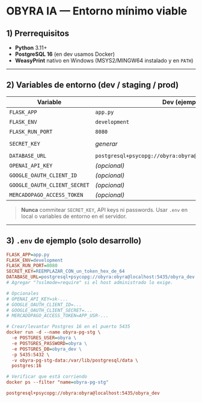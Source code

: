 # OBYRA IA — Entorno mínimo viable

## 1) Prerrequisitos
- **Python** 3.11+
- **PostgreSQL 16** (en dev usamos Docker)
- **WeasyPrint** nativo en Windows (MSYS2/MINGW64 instalado y en `PATH`)

---

## 2) Variables de entorno (dev / staging / prod)

| Variable                      | Dev (ejemplo)                                                | Staging/Prod (formato)                        | Notas                                               |
|------------------------------|--------------------------------------------------------------|-----------------------------------------------|-----------------------------------------------------|
| `FLASK_APP`                  | `app.py`                                                     | `app.py`                                      | Módulo principal                                    |
| `FLASK_ENV`                  | `development`                                                | `production`                                  | En prod, sin debugger                               |
| `FLASK_RUN_PORT`             | `8080`                                                       | *a definir*                                   | Puerto HTTP                                         |
| `SECRET_KEY`                 | *generar*                                                    | *generar*                                     | `python -c "import secrets; print(secrets.token_hex(32))"` |
| `DATABASE_URL`               | `postgresql+psycopg://obyra:obyra@localhost:5435/obyra_dev` | `postgresql+psycopg://USER:PASS@HOST:PORT/DB` | Usa Psycopg v3                                      |
| `OPENAI_API_KEY`             | *(opcional)*                                                 | `sk-…`                                        | Para calculadora IA                                 |
| `GOOGLE_OAUTH_CLIENT_ID`     | *(opcional)*                                                 | `…apps.googleusercontent.com`                 | Login con Google                                    |
| `GOOGLE_OAUTH_CLIENT_SECRET` | *(opcional)*                                                 | `…`                                           |                                                     |
| `MERCADOPAGO_ACCESS_TOKEN`   | *(opcional)*                                                 | `APP_USR-…`                                   | Marketplace                                         |

> **Nunca** commitear `SECRET_KEY`, API keys ni passwords. Usar `.env` en local o variables de entorno en el servidor.

---

## 3) `.env` de ejemplo (solo desarrollo)

```ini
FLASK_APP=app.py
FLASK_ENV=development
FLASK_RUN_PORT=8080
SECRET_KEY=REEMPLAZAR_CON_un_token_hex_de_64
DATABASE_URL=postgresql+psycopg://obyra:obyra@localhost:5435/obyra_dev
# Agregar "?sslmode=require" si el host administrado lo exige.

# Opcionales
# OPENAI_API_KEY=sk-...
# GOOGLE_OAUTH_CLIENT_ID=...
# GOOGLE_OAUTH_CLIENT_SECRET=...
# MERCADOPAGO_ACCESS_TOKEN=APP_USR-...

# Crear/levantar Postgres 16 en el puerto 5435
docker run -d --name obyra-pg-stg \
  -e POSTGRES_USER=obyra \
  -e POSTGRES_PASSWORD=obyra \
  -e POSTGRES_DB=obyra_dev \
  -p 5435:5432 \
  -v obyra-pg-stg-data:/var/lib/postgresql/data \
  postgres:16

# Verificar que está corriendo
docker ps --filter "name=obyra-pg-stg"

postgresql+psycopg://obyra:obyra@localhost:5435/obyra_dev
```
